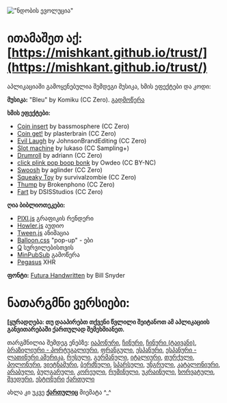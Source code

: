 !["ნდობის ევოლუცია"](https://i.imgur.com/kde760y.png)

#	ითამაშეთ აქ: [https://mishkant.github.io/trust/](https://mishkant.github.io/trust/)

აპლიკაციაში გამოყენებულია შემდეგი მუსიკა, ხმის ეფექტები და კოდი:

**მუსიკა:** "Bleu" by Komiku (CC Zero). [გადმოწერა](http://freemusicarchive.org/music/Komiku/Its_time_for_adventure_/)

**ხმის ეფექტები:**

* [Coin insert](https://freesound.org/people/bassmosphere/sounds/384700/) by bassmosphere (CC Zero)
* [Coin get!](https://freesound.org/people/plasterbrain/sounds/242857/) by plasterbrain (CC Zero)
* [Evil Laugh](https://freesound.org/people/JohnsonBrandEditing/sounds/173933/) by JohnsonBrandEditing (CC Zero)
* [Slot machine](https://freesound.org/people/lukaso/sounds/69689/) by lukaso (CC Sampling+)
* [Drumroll](https://freesound.org/people/adriann/sounds/191718/) by adriann (CC Zero)
* [click plink pop boop bonk](https://freesound.org/people/Owdeo/sounds/116653/) by Owdeo (CC BY-NC)
* [Swoosh](https://freesound.org/people/aglinder/sounds/264468/) by aglinder (CC Zero)
* [Squeaky Toy](https://freesound.org/people/survivalzombie/sounds/240015/) by survivalzombie (CC Zero)
* [Thump](https://freesound.org/people/Brokenphono/sounds/344149/) by Brokenphono (CC Zero)
* [Fart](https://freesound.org/people/DSISStudios/sounds/241000/) by DSISStudios (CC Zero)

**ღია ბიბლიოთეკები:**

* [PIXI.js](http://www.pixijs.com/) გრაფიკის რენდერი
* [Howler.js](https://howlerjs.com/) აუდიო
* [Tween.js](http://www.createjs.com/tweenjs) ანიმაცია
* [Balloon.css](https://kazzkiq.github.io/balloon.css/) "pop-up" - ები
* [Q](https://github.com/kriskowal/q/) სურვილებისთვის
* [MinPubSub](https://github.com/daniellmb/MinPubSub) გამოწერა
* [Pegasus](https://github.com/typicode/pegasus) XHR

**ფონტი:** [Futura Handwritten](http://www.dafont.com/futurahandwritten.font) by Bill Snyder

#	ნათარგმნი ვერსიები:

**[ყურადღება: თუ დააპირებთ თქვენი წვლილი შეიტანოთ ამ აპლიკაციის განვითარებაში ქართულად შემეხმიანეთ.**

თარგმნილია შემდეგ ენებზე:
[იაპონური](https://htlife.github.io/trust_jp/),
[ჩინური](https://sekai.co/trust/),
[ჩინური (ტაივანი)](https://audreyt.github.io/trust-zh-TW/),
[ბრაზილიური - პორტუგალიური](https://brunolemos.github.io/trust/),
[ფრანგული](https://ayowel.github.io/trust/),
[ესპანური](https://ccamara.github.io/trust/),
[ესპანური - ლათინური ამერიკა](https://maeriens.github.io/trust/),
[რუსული](https://notdotteam.github.io/trust/),
[გერმანული](https://jkoelling.github.io/trust/),
[იტალიური](https://lvdt.github.io/trust/),
[თურქული](https://osaatcioglu.github.io/trust),
[პოლონური](https://sin.github.io/trust/),
[ვიეტნამური](https://nghiatt90.github.io/trust-vn/),
[ბერძნული](https://lightspot21.github.io/trust/),
[სპარსული](https://hamed.github.io/trust/),
[უნგრული](http://ncase.me/trust-hu/),
[კატალონიური](https://fbricart.github.io/trust/),
[არაბული](https://mudaraljundi.github.io/trust/),
[ბულგარული](http://ncase.me/trust-bg/),
[კორეული](https://osori.github.io/trust-ko/),
[რუმინული](https://enfactorial.github.io/trust/),
[უკრაინული](https://yaroslav-f.github.io/trust/),
[ხორვატული](http://www.varljiv.org/evolucija-povjerenja/index.html),
[შვედური](http://trust.alicedarner.se/),
[ესტონური](http://ncase.me/trust-et/)
[ქართული](https://mishkant.github.io/trust/)

ახლა კი უკვე [**ქართულიც**](https://mishkant.github.io/trust/) მიემატა ^_^
